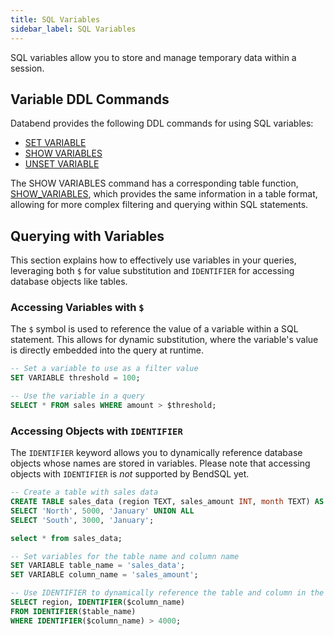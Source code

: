 ```yaml
---
title: SQL Variables
sidebar_label: SQL Variables
---
```


SQL variables allow you to store and manage temporary data within a session.

## Variable DDL Commands

Databend provides the following DDL commands for using SQL variables:

- [SET VARIABLE](../10-sql-commands/00-ddl/15-variable/set-variable.md)
- [SHOW VARIABLES](../10-sql-commands/00-ddl/15-variable/show-variables.md)
- [UNSET VARIABLE](../10-sql-commands/00-ddl/15-variable/unset-variable.md)

The SHOW VARIABLES command has a corresponding table function, [SHOW_VARIABLES](../20-sql-functions/17-table-functions/show-variables.md), which provides the same information in a table format, allowing for more complex filtering and querying within SQL statements.

## Querying with Variables

This section explains how to effectively use variables in your queries, leveraging both `$` for value substitution and `IDENTIFIER` for accessing database objects like tables.

### Accessing Variables with `$`

The `$` symbol is used to reference the value of a variable within a SQL statement. This allows for dynamic substitution, where the variable's value is directly embedded into the query at runtime.

```sql title='Example:'
-- Set a variable to use as a filter value
SET VARIABLE threshold = 100;

-- Use the variable in a query
SELECT * FROM sales WHERE amount > $threshold;
```

### Accessing Objects with `IDENTIFIER`

The `IDENTIFIER` keyword allows you to dynamically reference database objects whose names are stored in variables. Please note that accessing objects with `IDENTIFIER` is *not* supported by BendSQL yet.

```sql title='Example:'
-- Create a table with sales data
CREATE TABLE sales_data (region TEXT, sales_amount INT, month TEXT) AS 
SELECT 'North', 5000, 'January' UNION ALL
SELECT 'South', 3000, 'January';

select * from sales_data;

-- Set variables for the table name and column name
SET VARIABLE table_name = 'sales_data';
SET VARIABLE column_name = 'sales_amount';

-- Use IDENTIFIER to dynamically reference the table and column in the query
SELECT region, IDENTIFIER($column_name) 
FROM IDENTIFIER($table_name) 
WHERE IDENTIFIER($column_name) > 4000;
```